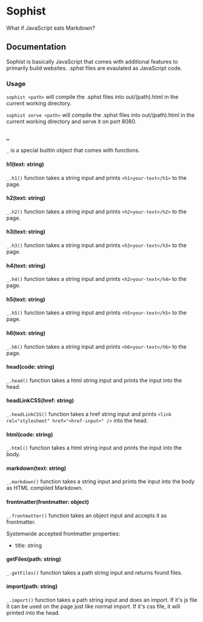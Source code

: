 # Sophist

What if JavaScript eats Markdown?

## Documentation

Sophist is basically JavaScript that comes with additional features to primarily build websites. .sphst files are evaulated as JavaScript code.

### Usage

`sophist <path>` will compile the .sphst files into out/(path).html in the current working directory.

`sophist serve <path>` will compile the .sphst files into out/(path).html in the current working directory and serve it on port 8080.

### _

`_` is a special builtin object that comes with functions.

#### h1(text: string)

`_.h1()` function takes a string input and prints `<h1>your-text</h1>` to the page.

#### h2(text: string)

`_.h2()` function takes a string input and prints `<h2>your-text</h2>` to the page.

#### h3(text: string)

`_.h3()` function takes a string input and prints `<h3>your-text</h3>` to the page.

#### h4(text: string)

`_.h4()` function takes a string input and prints `<h2>your-text</h4>` to the page.

#### h5(text: string)

`_.h5()` function takes a string input and prints `<h5>your-text</h5>` to the page.

#### h6(text: string)

`_.h6()` function takes a string input and prints `<h6>your-text</h6>` to the page.

#### head(code: string)

`_.head()` function takes a html string input and prints the input into the head.

#### headLinkCSS(href: string)

`_.headLinkCSS()` function takes a href string input and prints `<link rel="stylesheet" href="<href-input>" />` into the head.

#### html(code: string)

`_.html()` function takes a html string input and prints the input into the body.

#### markdown(text: string)

`_.markdown()` function takes a string input and prints the input into the body as HTML compiled Markdown.

#### frontmatter(frontmatter: object)

`_.frontmatter()` function takes an object input and accepts it as frontmatter.

Systemwide accepted frontmatter properties:
- title: string

#### getFiles(path: string)

`_.getFiles()` function takes a path string input and returns found files.

#### import(path: string)

`_.import()` function takes a path string input and does an import. If it's js file it can be used on the page just like normal import. If it's css file, it will printed into the head.